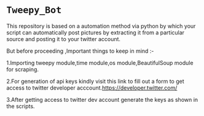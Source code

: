 # `Tweepy_Bot`
This repository is based on a automation method via python by which your script can automatically post pictures by extracting it from a particular source and posting it to your twitter account.

But before proceeding ,Important things to keep in mind :-

1.Importing tweepy module,time module,os module,BeautifulSoup module for scraping.

2.For generation of api keys kindly visit this link to fill out a form to get access to twitter developer acccount.https://developer.twitter.com/

3.After getting access to twitter dev account generate the keys as shown in the scripts.
